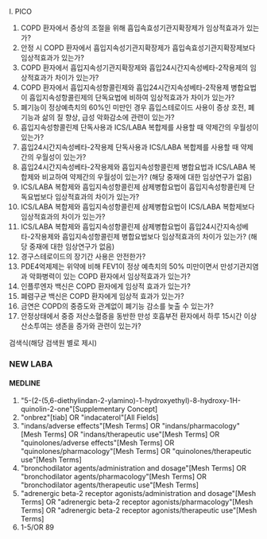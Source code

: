 I. PICO

1.  COPD 환자에서 증상의 조절을 위해 흡입속효성기관지확장제가 임상적효과가 있는가?
2.  안정 시 COPD 환자에서 흡입지속성기관지확장제가 흡입속효성기관지확장제보다 임상적효과가 있는가?
3.  COPD 환자에서 흡입지속성기관지확장제와 흡입24시간지속성베타-2작용제의 임상적효과가 차이가 있는가?
4.  COPD 환자에서 흡입지속성항콜린제와 흡입24시간지속성베타-2작용제 병합요법이 흡입지속성항콜린제의 단독요법에 비하여 임상적효과가 차이가 있는가?
5.  폐기능이 정상예측치의 60%인 미만인 경우 흡입스테로이드 사용이 증상 호전, 폐기능과 삶의 질 향상, 급성 악화감소에 관련이 있는가?
6.  흡입지속성항콜린제 단독사용과 ICS/LABA 복합제를 사용할 때 약제간의 우월성이 있는가?
7.  흡입24시간지속성베타-2작용제 단독사용과 ICS/LABA 복합제를 사용할 때 약제간의 우월성이 있는가?
8.  흡입24시간지속성베타-2작용제와 흡입지속성항콜린제 병합요법과 ICS/LABA 복합제와 비교하여 약제간의 우월성이 있는가? (해당 중재에 대한 임상연구가 없음)
9.  ICS/LABA 복합제와 흡입지속성항콜린제 삼제병합요법이 흡입지속성항콜린제 단독요법보다 임상적효과의 차이가 있는가?
10. ICS/LABA 복합제와 흡입지속성항콜린제 삼제병합요법이 ICS/LABA 복합제보다 임상적효과의 차이가 있는가?
11. ICS/LABA 복합제와 흡입지속성항콜린제 삼제병합요법이 흡입24시간지속성베타-2작용제와 흡입지속성항콜린제 병합요법보다 임상적효과의 차이가 있는가? (해당 중재에 대한 임상연구가 없음)
12. 경구스테로이드의 장기간 사용은 안전한가?
13. PDE4억제제는 위약에 비해 FEV1이 정상 예측치의 50% 미만이면서 만성기관지염과 악화병력이 있는 COPD 환자에서 임상적효과가 있는가?
14. 인플루엔자 백신은 COPD 환자에게 임상적 효과가 있는가?
15. 폐렴구균 백신은 COPD 환자에게 임상적 효과가 있는가?
16. 금연은 COPD의 중증도와 관계없이 폐기능 감소를 늦출 수 있는가?
17. 안정상태에서 중증 저산소혈증을 동반한 만성 호흡부전 환자에서 하루 15시간 이상 산소투여는 생존을 증가와 관련이 있는가?

검색식(해당 검색원 별로 제시)

### NEW LABA
#### MEDLINE
1.  "5-(2-(5,6-diethylindan-2-ylamino)-1-hydroxyethyl)-8-hydroxy-1H-quinolin-2-one"[Supplementary Concept]
2.  "onbrez"[tiab] OR "indacaterol"[All Fields]
3.  "indans/adverse effects"[Mesh Terms] OR "indans/pharmacology"[Mesh Terms] OR "indans/therapeutic use"[Mesh Terms] OR "quinolones/adverse effects"[Mesh Terms] OR "quinolones/pharmacology"[Mesh Terms] OR "quinolones/therapeutic use"[Mesh Terms]
4.  "bronchodilator agents/administration and dosage"[Mesh Terms] OR "bronchodilator agents/pharmacology"[Mesh Terms] OR "bronchodilator agents/therapeutic use"[Mesh Terms]
5.  "adrenergic beta-2 receptor agonists/administration and dosage"[Mesh Terms] OR "adrenergic beta-2 receptor agonists/pharmacology"[Mesh Terms] OR "adrenergic beta-2 receptor agonists/therapeutic use"[Mesh Terms]
6.  1-5/OR
<PAGE>89